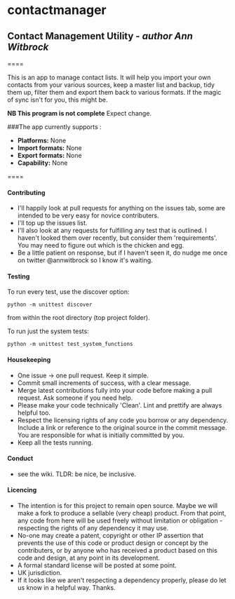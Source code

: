# contactmanager

## Contact Management Utility     -    *author Ann Witbrock*
====

This is an app to manage contact lists.
It will help you import your own contacts from your various sources, keep a master list and backup, tidy them up, filter them and export them back to various formats.
If the magic of sync isn't for you, this might be.

**NB This program is not complete**
Expect change.

###The app currently supports :
- **Platforms:** None
- **Import formats:** None
- **Export formats:** None
- **Capability:** None

====
#### Contributing
- I'll happily look at pull requests for anything on the issues tab, some are intended to be very easy for novice contributers.
- I'll top up the issues list.
- I'll also look at any requests for fulfilling any test that is outlined. I haven't looked them over recently, but consider them 'requirements'. You may need to figure out which is the chicken and egg.
- Be a little patient on response, but if I haven't seen it, do nudge me once on twitter @annwitbrock so I know it's waiting.

#### Testing
To run every test, use the discover option:
```
python -m unittest discover
```
from within the root directory (top project folder).

To run just the system tests:
```
python -m unittest test_system_functions
```

#### Housekeeping
- One issue -> one pull request. Keep it simple.
- Commit small increments of success, with a clear message.
- Merge latest contributions fully into your code before making a pull request. Ask someone if you need help.
- Please make your code technically 'Clean'. Lint and prettify are always helpful too.
- Respect the licensing rights of any code you borrow or any dependency. Include a link or reference to the original source in the commit message. You are responsible for what is initially committed by you.
- Keep all the tests running.

#### Conduct
 - see the wiki. TLDR: be nice, be inclusive.

#### Licencing
- The intention is for this project to remain open source. Maybe we will make a fork to produce a sellable (very cheap) product. From that point, any code from here will be used freely without limitation or obligation - respecting the rights of any dependency it may use.
- No-one may create a patent, copyright or other IP assertion that prevents the use of this code or product design or concept by the contributers, or by anyone who has received a product based on this code and design, at any point in its development.
- A formal standard license will be posted at some point.
- UK jurisdiction.
- If it looks like we aren't respecting a dependency properly, please do let us know in a helpful way. Thanks.


